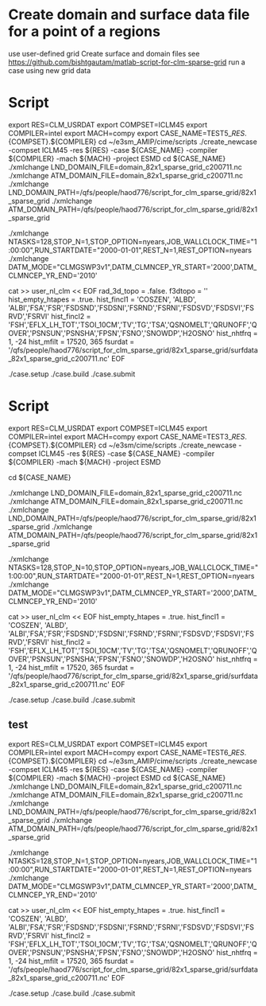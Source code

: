 # Create domain and surface data file for a point of a regions

use user-defined grid
Create surface and domain files see https://github.com/bishtgautam/matlab-script-for-clm-sparse-grid
run a case using new grid data 

# Script
export RES=CLM_USRDAT
export COMPSET=ICLM45 
export COMPILER=intel 
export MACH=compy 
export CASE_NAME=TEST5_${RES}.${COMPSET}.${COMPILER}
cd ~/e3sm_AMIP/cime/scripts 
./create_newcase -compset ICLM45 -res ${RES} -case ${CASE_NAME} -compiler ${COMPILER} -mach ${MACH} -project ESMD 
cd ${CASE_NAME}
./xmlchange LND_DOMAIN_FILE=domain_82x1_sparse_grid_c200711.nc 
./xmlchange ATM_DOMAIN_FILE=domain_82x1_sparse_grid_c200711.nc 
./xmlchange LND_DOMAIN_PATH=/qfs/people/haod776/script_for_clm_sparse_grid/82x1_sparse_grid 
./xmlchange ATM_DOMAIN_PATH=/qfs/people/haod776/script_for_clm_sparse_grid/82x1_sparse_grid

./xmlchange NTASKS=128,STOP_N=1,STOP_OPTION=nyears,JOB_WALLCLOCK_TIME="1:00:00",RUN_STARTDATE="2000-01-01",REST_N=1,REST_OPTION=nyears
./xmlchange DATM_MODE="CLMGSWP3v1",DATM_CLMNCEP_YR_START='2000',DATM_CLMNCEP_YR_END='2010'

cat >> user_nl_clm << EOF
rad_3d_topo = .false.
f3dtopo = ''
hist_empty_htapes = .true.
hist_fincl1 = 'COSZEN', 'ALBD', 'ALBI','FSA','FSR','FSDSND','FSDSNI','FSRND','FSRNI','FSDSVD','FSDSVI','FSRVD','FSRVI'
hist_fincl2 = 'FSH','EFLX_LH_TOT','TSOI_10CM','TV','TG','TSA','QSNOMELT','QRUNOFF','QOVER','PSNSUN','PSNSHA','FPSN','FSNO','SNOWDP','H2OSNO'
hist_nhtfrq = 1, -24
hist_mfilt  = 17520, 365
fsurdat = '/qfs/people/haod776/script_for_clm_sparse_grid/82x1_sparse_grid/surfdata_82x1_sparse_grid_c200711.nc'
EOF

./case.setup 
./case.build 
./case.submit



# Script
export RES=CLM_USRDAT
export COMPSET=ICLM45 
export COMPILER=intel 
export MACH=compy 
export CASE_NAME=TEST3_${RES}.${COMPSET}.${COMPILER}
cd ~/e3sm/cime/scripts 
./create_newcase -compset ICLM45 -res ${RES} -case ${CASE_NAME} -compiler ${COMPILER} -mach ${MACH} -project ESMD 

cd ${CASE_NAME}

./xmlchange LND_DOMAIN_FILE=domain_82x1_sparse_grid_c200711.nc 
./xmlchange ATM_DOMAIN_FILE=domain_82x1_sparse_grid_c200711.nc 
./xmlchange LND_DOMAIN_PATH=/qfs/people/haod776/script_for_clm_sparse_grid/82x1_sparse_grid 
./xmlchange ATM_DOMAIN_PATH=/qfs/people/haod776/script_for_clm_sparse_grid/82x1_sparse_grid

./xmlchange NTASKS=128,STOP_N=10,STOP_OPTION=nyears,JOB_WALLCLOCK_TIME="1:00:00",RUN_STARTDATE="2000-01-01",REST_N=1,REST_OPTION=nyears
./xmlchange DATM_MODE="CLMGSWP3v1",DATM_CLMNCEP_YR_START='2000',DATM_CLMNCEP_YR_END='2010'

cat >> user_nl_clm << EOF
hist_empty_htapes = .true.
hist_fincl1 = 'COSZEN', 'ALBD', 'ALBI','FSA','FSR','FSDSND','FSDSNI','FSRND','FSRNI','FSDSVD','FSDSVI','FSRVD','FSRVI'
hist_fincl2 = 'FSH','EFLX_LH_TOT','TSOI_10CM','TV','TG','TSA','QSNOMELT','QRUNOFF','QOVER','PSNSUN','PSNSHA','FPSN','FSNO','SNOWDP','H2OSNO'
hist_nhtfrq = 1, -24
hist_mfilt  = 17520, 365
fsurdat = '/qfs/people/haod776/script_for_clm_sparse_grid/82x1_sparse_grid/surfdata_82x1_sparse_grid_c200711.nc'
EOF

./case.setup 
./case.build 
./case.submit



## test
export RES=CLM_USRDAT
export COMPSET=ICLM45 
export COMPILER=intel 
export MACH=compy 
export CASE_NAME=TEST6_${RES}.${COMPSET}.${COMPILER}
cd ~/e3sm_AMIP/cime/scripts 
./create_newcase -compset ICLM45 -res ${RES} -case ${CASE_NAME} -compiler ${COMPILER} -mach ${MACH} -project ESMD 
cd ${CASE_NAME}
./xmlchange LND_DOMAIN_FILE=domain_82x1_sparse_grid_c200711.nc 
./xmlchange ATM_DOMAIN_FILE=domain_82x1_sparse_grid_c200711.nc 
./xmlchange LND_DOMAIN_PATH=/qfs/people/haod776/script_for_clm_sparse_grid/82x1_sparse_grid 
./xmlchange ATM_DOMAIN_PATH=/qfs/people/haod776/script_for_clm_sparse_grid/82x1_sparse_grid

./xmlchange NTASKS=128,STOP_N=1,STOP_OPTION=nyears,JOB_WALLCLOCK_TIME="1:00:00",RUN_STARTDATE="2000-01-01",REST_N=1,REST_OPTION=nyears
./xmlchange DATM_MODE="CLMGSWP3v1",DATM_CLMNCEP_YR_START='2000',DATM_CLMNCEP_YR_END='2010'

cat >> user_nl_clm << EOF
hist_empty_htapes = .true.
hist_fincl1 = 'COSZEN', 'ALBD', 'ALBI','FSA','FSR','FSDSND','FSDSNI','FSRND','FSRNI','FSDSVD','FSDSVI','FSRVD','FSRVI'
hist_fincl2 = 'FSH','EFLX_LH_TOT','TSOI_10CM','TV','TG','TSA','QSNOMELT','QRUNOFF','QOVER','PSNSUN','PSNSHA','FPSN','FSNO','SNOWDP','H2OSNO'
hist_nhtfrq = 1, -24
hist_mfilt  = 17520, 365
fsurdat = '/qfs/people/haod776/script_for_clm_sparse_grid/82x1_sparse_grid/surfdata_82x1_sparse_grid_c200711.nc'
EOF

./case.setup 
./case.build 
./case.submit


